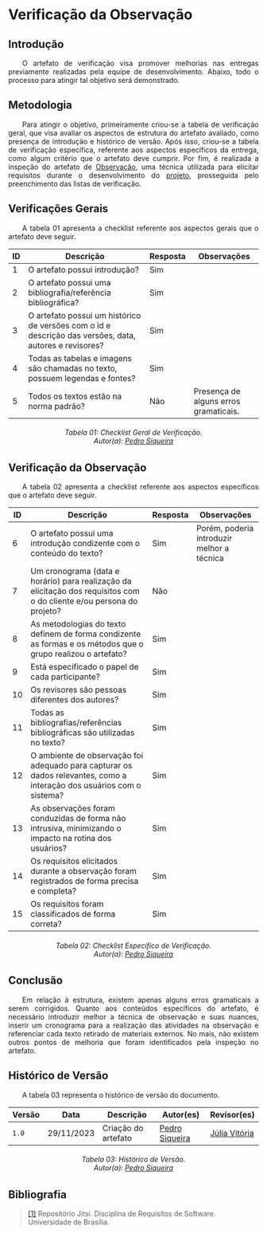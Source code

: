 # **Verificação da Observação**

## **Introdução**

<p align="justify">
&emsp;&emsp;O artefato de verificação visa promover melhorias nas entregas previamente realizadas pela equipe de desenvolvimento. Abaixo, todo o processo para atingir tal objetivo será demonstrado.
</p>

## **Metodologia**

<p align="justify">
&emsp;&emsp;Para atingir o objetivo, primeiramente criou-se a tabela de verificação geral, que visa avaliar os aspectos de estrutura do artefato avaliado, como presença de introdução e histórico de versão. Após isso, criou-se a tabela de verificação específica, referente aos aspectos específicos da entrega, como algum critério que o artefato deve cumprir. Por fim, é realizada a inspeção do artefato de <a href="https://requisitos-de-software.github.io/2023.2-Jitsi/Elicitacao/tecnicas/observacao/">Observação</a>, uma técnica utilizada para elicitar requisitos durante o desenvolvimento do <a href="https://requisitos-de-software.github.io/2023.2-Jitsi/">projeto</a>, prosseguida pelo preenchimento das listas de verificação.
</p>

## **Verificações Gerais**

<p align="justify">
&emsp;&emsp;A tabela 01 apresenta a checklist referente aos aspectos gerais que o artefato deve seguir.
</p>

|ID|Descrição|Resposta|Observações|
|----|----|-----|-----|
| 1 | O artefato possui introdução? | Sim |  |
| 2 | O artefato possui uma bibliografia/referência bibliográfica?  | Sim | |
| 3 | O artefato possui um histórico de versões com o id e descrição das versões, data, autores e revisores? | Sim |  |
| 4 | Todas as tabelas e imagens são chamadas no texto, possuem legendas e fontes? | Sim | |
| 5 | Todos os textos estão na norma padrão? | Não | Presença de alguns erros gramaticais. |

<h6 align="center"> Tabela 01: Checklist Geral de Verificação.
<br> Autor(a): <a href="https://github.com/PedroSiq">Pedro Siqueira</a></h6>


## **Verificação da Observação**

<p align="justify">
&emsp;&emsp;A tabela 02 apresenta a checklist referente aos aspectos específicos que o artefato deve seguir.
</p>

|ID|Descrição|Resposta|Observações|
|----|----|-----|-----|
| 6 | O artefato possui uma introdução condizente com o conteúdo do texto?| Sim | Porém, poderia introduzir melhor a técnica |
| 7 | Um cronograma (data e horário) para realização da elicitação dos requisitos com o do cliente e/ou persona do projeto?| Não | |
| 8 | As metodologias do texto definem de forma condizente as formas e os métodos que o grupo realizou o artefato?| Sim | |
| 9 | Está especificado o papel de cada participante?| Sim | |
| 10 | Os revisores são pessoas diferentes dos autores?| Sim | |
| 11 | Todas as bibliografias/referências bibliográficas são utilizadas no texto?| Sim | |
| 12 | O ambiente de observação foi adequado para capturar os dados relevantes, como a interação dos usuários com o sistema?| Sim | |
| 13 | As observações foram conduzidas de forma não intrusiva, minimizando o impacto na rotina dos usuários?| Sim | |
| 14 | Os requisitos elicitados durante a observação foram registrados de forma precisa e completa?| Sim | |
| 15 | Os requisitos foram classificados de forma correta?| Sim | |

<h6 align="center"> Tabela 02: Checklist Específico de Verificação.
<br> Autor(a): <a href="https://github.com/PedroSiq">Pedro Siqueira</a></h6>

## **Conclusão**

<p align="justify">
&emsp;&emsp;Em relação à estrutura, existem apenas alguns erros gramaticais a serem corrigidos. Quanto aos conteúdos específicos do artefato, é necessário introduzir melhor a técnica de observação e suas nuances, inserir um cronograma para a realização das atividades na observação e referenciar cada texto retirado de materiais externos. No mais, não existem outros pontos de melhoria que foram identificados pela inspeção no artefato.
</p>

## **Histórico de Versão**

<p align="justify">
&emsp;&emsp;A tabela 03 representa o histórico de versão do documento.
</p>

| Versão | Data | Descrição | Autor(es) | Revisor(es) |
| ------ | ---- | --------- | --------- | ---------- |
| `1.0`  | 29/11/2023 | Criação do artefato| [Pedro Siqueira](https://github.com/PedroSiq) | [Júlia Vitória](https://github.com/Juhvitoria4)|
<h6 align = "center"> Tabela 03: Histórico de Versão.
<br> Autor(a): <a href="https://github.com/PedroSiq">Pedro Siqueira</a></h6>

## **Bibliografia**

> <a href="https://requisitos-de-software.github.io/2023.2-Jitsi">[1]</a> Repositório Jitsi. Disciplina de Requisitos de Software. Universidade de Brasília.
